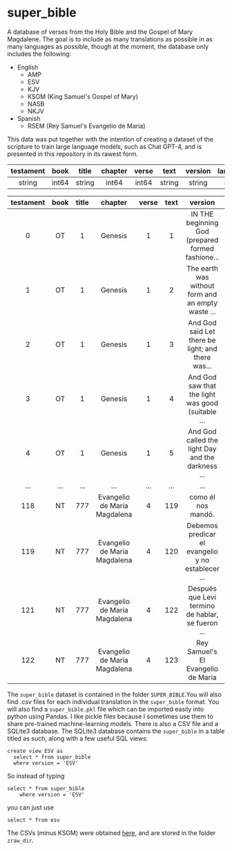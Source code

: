 # super_bible
A database of verses from the Holy Bible and the Gospel of Mary Magdalene. The goal is to include as many translations as possible in as many languages as possible, though at the moment, the database only includes the following:

   <ul>
     <li>English
       <ul>
         <li>AMP</li>
         <li>ESV</li>
         <li>KJV</li>
         <li>KSGM (King Samuel's Gospel of Mary)</li>
         <li>NASB</li>
         <li>NKJV</li>
       </ul>
     </li>
     <li> Spanish
       <ul>
           <li>RSEM (Rey Samuel's Evangelio de Maria)</li>
       </ul>
     </li>
   </ul>

This data was put together with the intention of creating a dataset of the scripture to train large language models, such as Chat GPT-4, and is presented in this repository in its rawest form.

|testament|book|title|chapter|verse|text|version|language|
|:---:|:---:|:---:|:---:|:---:|:------:|:---:|:---:|
|string|int64|string|int64|int64|string|string|string|


|testament|book|title|chapter|verse|text|version|language|
|:-:|:-:|:--:|:-:|:-:|:-------:|:-:|:-:|
|0|	OT|	1|	Genesis|	1|	1|	IN THE beginning God (prepared formed fashione...	|AMP|	EN|
|1|	OT|	1|	Genesis|	1|	2|	The earth was without form and an empty waste ...	|AMP|	EN|
|2|	OT|	1|	Genesis|	1|	3|	And God said Let there be light; and there was...	|AMP|	EN|
|3|	OT|	1|	Genesis|	1|	4|	And God saw that the light was good (suitable ...	|AMP|	EN|
|4|	OT|	1|	Genesis|	1|	5|	And God called the light Day and the darkness ...	|AMP|	EN|
|...|	...|	...|	...|	...|	...|	...|	...|	...|
|118|	NT|	777|	Evangelio de Maria Magdalena|	4|	119|	como él nos mandó.	|RSEM|	ES|
|119|	NT|	777|	Evangelio de Maria Magdalena|	4|	120|	Debemos predicar el evangelio y no establecer ...	|RSEM|	ES|
|121|	NT|	777|	Evangelio de Maria Magdalena|	4|	122|	Después que Levi termino de hablar, se fueron ...	|RSEM|	ES|
|122|	NT|	777|	Evangelio de Maria Magdalena|	4|	123|	Rey Samuel's El Evangelio de Maria	|RSEM|	ES|


The `super_bible` dataset is contained in the folder `SUPER_BIBLE`.You will also find .csv files for each individual translation in the `super_bible` format. You will also find a `super_bible.pkl` file which can be imported easily into python using Pandas.  I like pickle files because I sometimes use them to share pre-trained machine-learning models. There is also a CSV file and a SQLite3 database. The SQLite3 database contains the `super_bible` in a table titled as such, along with a few useful SQL views:

    create view ESV as
      select * from super_bible
      where version = 'ESV'

So instead of typing 
    
    select * from super_bible
        where version = 'ESV'

you can just use 
    
    select * from esv

The CSVs (minus KSGM) were obtained [here](http://my-bible-study.appspot.com/), and are stored in the folder `zraw_dir`.
